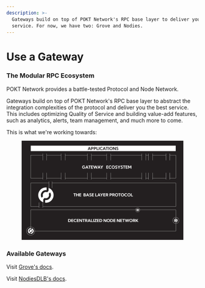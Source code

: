 ```yaml
---
description: >-
  Gateways build on top of POKT Network's RPC base layer to deliver you the best
  service. For now, we have two: Grove and Nodies.
---
```


# Use a Gateway

### The Modular RPC Ecosystem

POKT Network provides a battle-tested Protocol and Node Network.

Gateways build on top of POKT Network's RPC base layer to abstract the integration complexities of the protocol and deliver you the best service. This includes optimizing Quality of Service and building value-add features, such as analytics, alerts, team management, and much more to come.

This is what we're working towards:

<figure><img src="../../.gitbook/assets/spaces_HVZ3BQcmJhVmXh7fy6xP_uploads_git-blob-2f90954d055e2dacbb285316dd5a2c82ab27ea97_Ecosystem 2 (1).webp" alt=""><figcaption></figcaption></figure>

### Available Gateways&#x20;

Visit [Grove's docs](https://docs.grove.city/guides/getting-started/welcome).[​](https://docs.grove.city/guides/getting-started/welcome#ready-to-get-started)&#x20;

Visit [NodiesDLB's docs](https://docs.nodies.app/).
